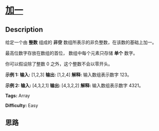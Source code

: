 # [加一][title]

## Description

给定一个由 **整数** 组成的 **非空** 数组所表示的非负整数，在该数的基础上加一。

最高位数字存放在数组的首位， 数组中每个元素只存储 **单个** 数字。

你可以假设除了整数 0 之外，这个整数不会以零开头。

**示例  1:**
            **输入:** [1,2,3]    **输出:** [1,2,4]    **解释:** 输入数组表示数字 123。    

**示例  2:**
            **输入:** [4,3,2,1]    **输出:** [4,3,2,2]    **解释:** 输入数组表示数字 4321。    


**Tags:** Array

**Difficulty:** Easy

## 思路

[title]: https://leetcode-cn.com/problems/plus-one
